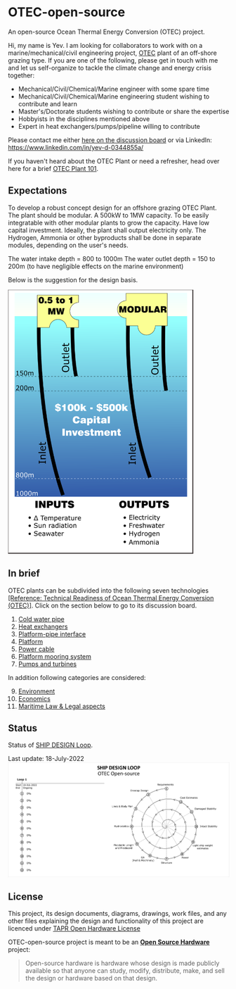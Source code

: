 # OTEC-open-source

An open-source Ocean Thermal Energy Conversion (OTEC) project.

Hi, my name is Yev. I am looking for collaborators to work with on a marine/mechanical/civil engineering project, [OTEC](https://en.wikipedia.org/wiki/Ocean_thermal_energy_conversion) plant of an off-shore grazing type. If you are one of the following, please get in touch with me and let us self-organize to tackle the climate change and energy crisis together:

* Mechanical/Civil/Chemical/Marine engineer with some spare time
* Mechanical/Civil/Chemical/Marine engineering student wishing to contribute and learn
* Master's/Doctorate students wishing to contribute or share the expertise
* Hobbyists in the disciplines mentioned above
* Expert in heat exchangers/pumps/pipeline willing to contribute

Please contact me either [here on the discussion board](https://github.com/yev-d/OTEC-open-source/discussions/1#discussion-4121236) or via LinkedIn: https://www.linkedin.com/in/yev-d-0344855a/

If you haven't heard about the OTEC Plant or need a refresher, head over here for a brief [OTEC Plant 101](https://github.com/yev-d/OTEC-open-source/blob/faed2eac8a5f5c1297273f6227dcf2dd2ea728ff/OTEC-Plant-101.md). 

## Expectations

To develop a robust concept design for an offshore grazing OTEC Plant. The plant should be modular. A 500kW to 1MW capacity. To be easily integratable with other modular plants to grow the capacity. Have low capital investment. Ideally, the plant shall output electricity only. The Hydrogen, Ammonia or other byproducts shall be done in separate modules, depending on the user's needs.

The water intake depth = 800 to 1000m
The water outlet depth = 150 to 200m (to have negligible effects on the marine environment)

Below is the suggestion for the design basis.

<img alt="design basis rev.00" src="IMG/Design_Basis_Rev.00.png" height=600>

## In brief

OTEC plants can be subdivided into the following seven technologies [[Reference: Technical Readiness of Ocean Thermal Energy Conversion (OTEC)]](https://github.com/yev-d/OTEC-open-source/blob/main/Literature%20Review/PDF/2009-11_Technical%20Readiness%20of%20Ocean%20Thermal%20Energy%20Conversion%20(OTEC)%20Nov-2009.pdf). Click on the section below to go to its discussion board.

1. [Cold water pipe](https://github.com/yev-d/OTEC-open-source/discussions/2#discussion-4123687)
2. [Heat exchangers](https://github.com/yev-d/OTEC-open-source/discussions/3#discussion-4123694)
3. [Platform-pipe interface](https://github.com/yev-d/OTEC-open-source/discussions/4#discussion-4123698)
4. [Platform](https://github.com/yev-d/OTEC-open-source/discussions/5#discussion-4123704)
5. [Power cable](https://github.com/yev-d/OTEC-open-source/discussions/6#discussion-4123707)
6. [Platform mooring system](https://github.com/yev-d/OTEC-open-source/discussions/7#discussion-4123709)
7. [Pumps and turbines](https://github.com/yev-d/OTEC-open-source/discussions/8#discussion-4123711)

In addition following categories are considered:

9. [Environment](https://github.com/yev-d/OTEC-open-source/discussions/9#discussion-4123713)
10. [Economics](https://github.com/yev-d/OTEC-open-source/discussions/10#discussion-4123714)
11. [Maritime Law & Legal aspects](https://github.com/yev-d/OTEC-open-source/discussions/11#discussion-4123715)

## Status
Status of [SHIP DESIGN Loop](Ship-design-loop/README.md).

Last update: 18-July-2022
<img title="Ship Design Loop status" src="Ship-design-loop/IMG/Ship-design-loop-status.png" alt="Ship Design Loop status">

## License

This project, its design documents, diagrams, drawings, work files, and any other files explaining the design and functionality of this project are licenced under [TAPR Open Hardware License](http://www.tapr.org/ohl.html)

OTEC-open-source project is meant to be an [**Open Source Hardware**](https://www.oshwa.org/definition/) project:

> Open-source hardware is hardware whose design is made publicly available so that anyone can study, modify, distribute, make, and sell the design or hardware based on that design.
